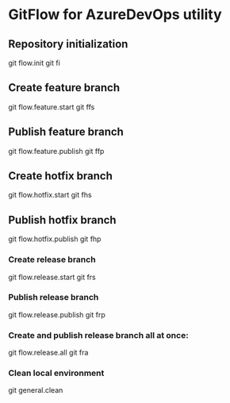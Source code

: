 # GitFlow for AzureDevOps utility

## Repository initialization
git flow.init
git fi

## Create feature branch
git flow.feature.start <feature-name>
git ffs <feature-name>

## Publish feature branch
git flow.feature.publish
git ffp

## Create hotfix branch
git flow.hotfix.start <hotfix-name>
git fhs <hotfix-name>

## Publish hotfix branch
git flow.hotfix.publish
git fhp

### Create release branch
git flow.release.start <release-name>
git frs <release-name>

### Publish release branch
git flow.release.publish
git frp

### Create and publish release branch all at once:
git flow.release.all <release-name>
git fra <release-name>

### Clean local environment
git general.clean